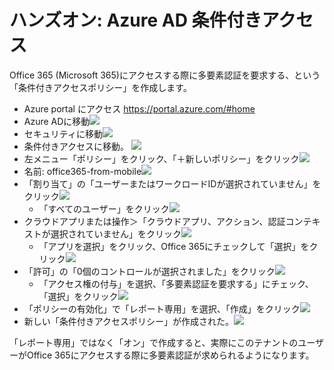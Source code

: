 # ハンズオン: Azure AD 条件付きアクセス

Office 365 (Microsoft 365)にアクセスする際に多要素認証を要求する、という「条件付きアクセスポリシー」を作成します。

- Azure portal にアクセス https://portal.azure.com/#home
- Azure ADに移動![](images/ss-2022-09-27-08-49-13.png)
- セキュリティに移動![](images/ss-2022-09-27-08-48-10.png)
- 条件付きアクセスに移動。  ![](images/ss-2022-09-27-08-48-30.png)
- 左メニュー「ポリシー」をクリック、「＋新しいポリシー」をクリック![](images/ss-2022-09-27-08-34-05.png)
- 名前: office365-from-mobile![](images/ss-2022-09-27-08-36-10.png)
- 「割り当て」の「ユーザーまたはワークロードIDが選択されていません」をクリック![](images/ss-2022-09-27-08-36-23.png)
  - 「すべてのユーザー」をクリック![](images/ss-2022-09-27-08-36-50.png)
- クラウドアプリまたは操作＞「クラウドアプリ、アクション、認証コンテキストが選択されていません」をクリック![](images/ss-2022-09-27-08-37-36.png)
  - 「アプリを選択」をクリック、Office 365にチェックして「選択」をクリック![](images/ss-2022-09-27-08-38-33.png)
- 「許可」の「0個のコントロールが選択されました」をクリック![](images/ss-2022-09-27-08-39-17.png)
  - 「アクセス権の付与」を選択、「多要素認証を要求する」にチェック、「選択」をクリック![](images/ss-2022-09-27-08-40-06.png)
- 「ポリシーの有効化」で「レポート専用」を選択、「作成」をクリック![](images/ss-2022-09-27-08-40-43.png)
- 新しい「条件付きアクセスポリシー」が作成された。![](images/ss-2022-09-27-08-41-18.png)

「レポート専用」ではなく「オン」で作成すると、実際にこのテナントのユーザーがOffice 365にアクセスする際に多要素認証が求められるようになります。
